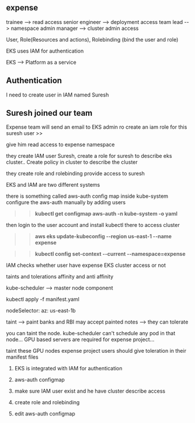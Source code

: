 **expense**
----------
trainee --> read access
senior engineer --> deployment access
team lead --> namespace admin
manager --> cluster admin access

User, Role(Resources and actions), Rolebinding (bind the user and role)

EKS uses IAM for authentication

EKS --> Platform as a service

**Authentication**
--------------
I need to create user in IAM named Suresh

**Suresh joined our team**
-----------------------
Expense team will send an email to EKS admin ro create an iam role for this suresh user >>

give him read access to expense namespace

they create IAM user Suresh, create a role for suresh to describe eks cluster.. Create policy in cluster to describe the cluster


they create role and rolebinding
provide access to suresh

EKS and IAM are two different systems

there is something called aws-auth config map inside kube-system
configure the aws-auth manually by adding users
>>**kubectl get configmap aws-auth -n kube-system -o yaml**

then login to the user account and install kubectl there to access cluster
>> **aws eks update-kubeconfig --region us-east-1 --name expense**

>>**kubectl config set-context --current --namespace=expense**

IAM checks whether user have expense EKS cluster access or not

taints and tolerations
affinity and anti affinity

kube-scheduler --> master node component

kubectl apply -f manifest.yaml

nodeSelector:
	az: us-east-1b
	
taint --> paint
banks and RBI may accept painted notes --> they can tolerate

you can taint the node. kube-scheduler can't schedule any pod in that node...
GPU based servers are required for expense project...

taint these GPU nodes
expense project users should give toleration in their manifest files

1. EKS is integrated with IAM for authentication
2. aws-auth configmap

1. make sure IAM user exist and he have cluster describe access
2. create role and rolebinding
3. edit aws-auth configmap